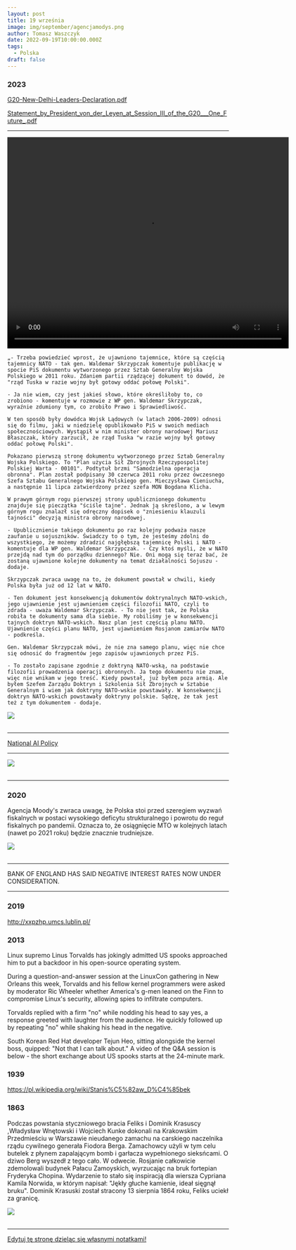 ```yaml
---
layout: post
title: 19 września
image: img/september/agencjamodys.png
author: Tomasz Waszczyk
date: 2022-09-19T10:00:00.000Z
tags:
  - Polska
draft: false
---
```


### 2023

<a href="./documents/september/G20-New-Delhi-Leaders-Declaration.pdf" target="_blank">G20-New-Delhi-Leaders-Declaration.pdf</a>

<a href="./documents/september/Statement_by_President_von_der_Leyen_at_Session_III_of_the_G20___One_Future_.pdf" target="_blank">Statement_by_President_von_der_Leyen_at_Session_III_of_the_G20___One_Future_.pdf</a>

---

<video width="640" height="480" controls>
<source src="./movies/september/przedwyborcze.mp4" type="video/mp4">
Your browser does not support the video tag.
</video>

```
„- Trzeba powiedzieć wprost, że ujawniono tajemnice, które są częścią tajemnicy NATO - tak gen. Waldemar Skrzypczak komentuje publikację w spocie PiS dokumentu wytworzonego przez Sztab Generalny Wojska Polskiego w 2011 roku. Zdaniem partii rządzącej dokument to dowód, że "rząd Tuska w razie wojny był gotowy oddać połowę Polski".

- Ja nie wiem, czy jest jakieś słowo, które określiłoby to, co zrobiono - komentuje w rozmowie z WP gen. Waldemar Skrzypczak, wyraźnie zdumiony tym, co zrobiło Prawo i Sprawiedliwość.

W ten sposób były dowódca Wojsk Lądowych (w latach 2006-2009) odnosi się do filmu, jaki w niedzielę opublikowało PiS w swoich mediach społecznościowych. Wystąpił w nim minister obrony narodowej Mariusz Błaszczak, który zarzucił, że rząd Tuska "w razie wojny był gotowy oddać połowę Polski".

Pokazano pierwszą stronę dokumentu wytworzonego przez Sztab Generalny Wojska Polskiego. To "Plan użycia Sił Zbrojnych Rzeczypospolitej Polskiej Warta - 00101". Podtytuł brzmi "Samodzielna operacja obronna". Plan został podpisany 30 czerwca 2011 roku przez ówczesnego Szefa Sztabu Generalnego Wojska Polskiego gen. Mieczysława Cieniucha, a następnie 11 lipca zatwierdzony przez szefa MON Bogdana Klicha.

W prawym górnym rogu pierwszej strony upublicznionego dokumentu znajduje się pieczątka "ściśle tajne". Jednak ją skreślono, a w lewym górnym rogu znalazł się odręczny dopisek o "zniesieniu klauzuli tajności" decyzją ministra obrony narodowej.

- Upublicznienie takiego dokumentu po raz kolejny podważa nasze zaufanie u sojuszników. Świadczy to o tym, że jesteśmy zdolni do wszystkiego, że możemy zdradzić najgłębszą tajemnicę Polski i NATO - komentuje dla WP gen. Waldemar Skrzypczak. - Czy ktoś myśli, że w NATO przejdą nad tym do porządku dziennego? Nie. Oni mogą się teraz bać, że zostaną ujawnione kolejne dokumenty na temat działalności Sojuszu - dodaje.

Skrzypczak zwraca uwagę na to, że dokument powstał w chwili, kiedy Polska była już od 12 lat w NATO.

- Ten dokument jest konsekwencją dokumentów doktrynalnych NATO-wskich, jego ujawnienie jest ujawnieniem części filozofii NATO, czyli to zdrada - uważa Waldemar Skrzypczak. - To nie jest tak, że Polska robiła te dokumenty sama dla siebie. My robiliśmy je w konsekwencji tajnych doktryn NATO-wskich. Nasz plan jest częścią planu NATO. Ujawnienie części planu NATO, jest ujawnieniem Rosjanom zamiarów NATO - podkreśla.

Gen. Waldemar Skrzypczak mówi, że nie zna samego planu, więc nie chce się odnosić do fragmentów jego zapisów ujawnionych przez PiS.

- To zostało zapisane zgodnie z doktryną NATO-wską, na podstawie filozofii prowadzenia operacji obronnych. Ja tego dokumentu nie znam, więc nie wnikam w jego treść. Kiedy powstał, już byłem poza armią. Ale byłem Szefem Zarządu Doktryn i Szkolenia Sił Zbrojnych w Sztabie Generalnym i wiem jak doktryny NATO-wskie powstawały. W konsekwencji doktryn NATO-wskich powstawały doktryny polskie. Sądzę, że tak jest też z tym dokumentem - dodaje.
```

<img src="./img/september/nato.webp"><br><br>

---

[National AI Policy](https://aipolicyportal.org/)

---

<img src="./img/september/20210614_141237.jpg"><br><br>

---

### 2020

Agencja Moody's zwraca uwagę, że Polska stoi przed szeregiem wyzwań fiskalnych w postaci wysokiego deficytu strukturalnego i powrotu do reguł fiskalnych po pandemii. Oznacza to, że osiągnięcie MTO w kolejnych latach (nawet po 2021 roku) będzie znacznie trudniejsze.

<img src="./img/september/agencjamodys.png"><br><br>

---

BANK OF ENGLAND HAS SAID NEGATIVE INTEREST RATES NOW UNDER CONSIDERATION.

---

### 2019

http://xxpzhp.umcs.lublin.pl/

### 2013

Linux supremo Linus Torvalds has jokingly admitted US spooks approached him to put a backdoor in his open-source operating system.

During a question-and-answer ‪session ‬at ‪the LinuxCon gathering in New Orleans this week‪, Torvalds ‬and his fellow kernel programmers ‪w‬ere‪ asked by moderator Ric Wheeler whether America's g-men leaned on the Finn to compromise Linux's security, allowing spies to infiltrate computers.

Torvalds replied with a firm "no" while nodding his head to say yes, a response greeted with laughter fr‪o‬m the audience. He quickly followed up by repeating "no" while shaking his head in the negative.

South Korean Red Hat developer Tejun Heo, sitting alongside the kernel boss, quipped: "Not that I can talk about." A video of the Q&A session is below - the short exchange about US spooks starts at the 24-minute mark.

### 1939

https://pl.wikipedia.org/wiki/Stanis%C5%82aw_D%C4%85bek

### 1863

Podczas powstania styczniowego bracia Feliks i Dominik Krasuscy ,Władysław Wnętowski i Wojciech Kunke dokonali na Krakowskim Przedmieściu w Warszawie nieudanego zamachu na carskiego naczelnika rządu cywilnego generała Fiodora Berga.
Zamachowcy użyli w tym celu butelek z płynem zapalającym bomb i garłacza wypełnionego sieksńcami. O dziwo Berg wyszedł z tego cało. W odwecie. Rosjanie całkowicie zdemolowali budynek Pałacu Zamoyskich, wyrzucając na bruk fortepian Fryderyka Chopina. Wydarzenie to stało się inspiracją dla wiersza Cypriana Kamila Norwida, w którym napisał: "Jękły głuche kamienie, ideał sięgnął bruku".
Dominik Krasuski został stracony 13 sierpnia 1864 roku, Feliks uciekł za granicę.

<img src="./img/september/powstaniestyczniowe.jpg"><br><br>

---

<a href="https://github.com/TomaszWaszczyk/historia.waszczyk.com/edit/master/src/content/september-19.md" target="_blank">Edytuj tę stronę dzieląc się własnymi notatkami!</a>
